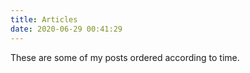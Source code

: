 ```yaml
---
title: Articles
date: 2020-06-29 00:41:29
---
```


These are some of my posts ordered according to time. 